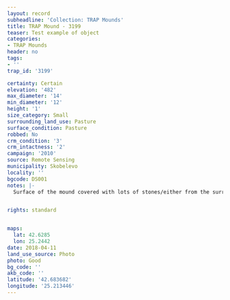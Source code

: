 ```yaml
---
layout: record
subheadline: 'Collection: TRAP Mounds'
title: TRAP Mound - 3199
teaser: Test example of object
categories:
- TRAP Mounds
header: no
tags:
- ''
trap_id: '3199'

certainty: Certain
elevation: '482'
max_diameter: '14'
min_diameter: '12'
height: '1'
size_category: Small
surrounding_land_use: Pasture
surface_condition: Pasture
robbed: No
crm_condition: '3'
crm_intactness: '2'
campaign: '2010'
source: Remote Sensing
municipality: Skobelevo
locality: ''
bgcode: DS001
notes: |-
  Surface of the mound covered with lots of stones/either from the surrounding pasture or from the mound.


rights: standard


maps:
  lat: 42.6285
  lon: 25.2442
date: 2018-04-11
land_use_source: Photo
photo: Good
bg_code: ''
akb_code: ''
latitude: '42.683682'
longitude: '25.213446'
---
```

